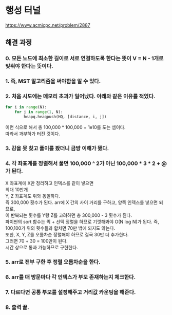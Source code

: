 # 행성 터널
https://www.acmicpc.net/problem/2887
## 해결 과정
### 0. 모든 노드에 최소한 길이로 서로 연결하도록 한다는 뜻이 V = N - 1개로 맞춰야 한다는 뜻이다.
### 1. 즉, MST 알고리즘을 써야함을 알 수 있다.
### 2. 처음 시도에는 메모리 초과가 일어났다. 아래와 같은 이유를 적었다.
```python
for i in range(N):
    for j in range(1, N):
        heapq.heaqpush(HQ, [distance, i, j])
```
이런 식으로 해서 총 100,000 * 100,000 = 1e10를 도는 셈이다.       
따라서 과부하가 터진 것이다.        
### 3. 감을 못 찾고 풀이를 봤더니 금방 이해가 됐다.
### 4. 각 좌표계를 정렬해서 풀면 100,000 ^ 2가 아닌 100,000 * 3 * 2 + @가 된다.
X 좌표계에 X만 정리하고 인덱스를 같이 넣으면      
최대 10만개     
Y, Z 좌표계도 위와 동일하다.      
즉 300,000 횟수가 된다.
arr에 X 간의 사이 거리를 구하고, 양쪽 인덱스를 넣으면 되므로,      
이 반복되는 횟수를 Y랑 Z를 고려하면 총 300,000 - 3 횟수가 된다.     
파이썬의 sort 함수는 퀵 + 선택 정렬을 하므로 기껏해봐야 O(N log N)가 된다.
즉, 100,100가 위의 횟수들과 합치면 70만 밖에 되지도 않는다.     
또한, X, Y, Z를 오름차순 정렬해야 하므로 결국 30만 더 추가한다.       
그러면 70 + 30 = 100만이 된다.     
시간 상으로 통과 가능하므로 구현한다.       
### 5. arr로 전부 구한 후 정렬 오름차순을 한다.
### 6. arr를 매 방문마다 각 인덱스가 부모 존재하는지 체크한다.
### 7. 다르다면 공통 부모를 설정해주고 거리값 카운팅을 해준다.
### 8. 출력 끝.
